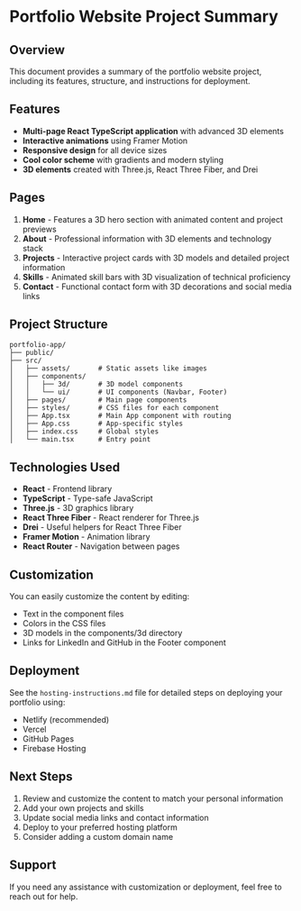# Portfolio Website Project Summary

## Overview
This document provides a summary of the portfolio website project, including its features, structure, and instructions for deployment.

## Features
- **Multi-page React TypeScript application** with advanced 3D elements
- **Interactive animations** using Framer Motion
- **Responsive design** for all device sizes
- **Cool color scheme** with gradients and modern styling
- **3D elements** created with Three.js, React Three Fiber, and Drei

## Pages
1. **Home** - Features a 3D hero section with animated content and project previews
2. **About** - Professional information with 3D elements and technology stack
3. **Projects** - Interactive project cards with 3D models and detailed project information
4. **Skills** - Animated skill bars with 3D visualization of technical proficiency
5. **Contact** - Functional contact form with 3D decorations and social media links

## Project Structure
```
portfolio-app/
├── public/
├── src/
│   ├── assets/       # Static assets like images
│   ├── components/
│   │   ├── 3d/       # 3D model components
│   │   └── ui/       # UI components (Navbar, Footer)
│   ├── pages/        # Main page components
│   ├── styles/       # CSS files for each component
│   ├── App.tsx       # Main App component with routing
│   ├── App.css       # App-specific styles
│   ├── index.css     # Global styles
│   └── main.tsx      # Entry point
```

## Technologies Used
- **React** - Frontend library
- **TypeScript** - Type-safe JavaScript
- **Three.js** - 3D graphics library
- **React Three Fiber** - React renderer for Three.js
- **Drei** - Useful helpers for React Three Fiber
- **Framer Motion** - Animation library
- **React Router** - Navigation between pages

## Customization
You can easily customize the content by editing:
- Text in the component files
- Colors in the CSS files
- 3D models in the components/3d directory
- Links for LinkedIn and GitHub in the Footer component

## Deployment
See the `hosting-instructions.md` file for detailed steps on deploying your portfolio using:
- Netlify (recommended)
- Vercel
- GitHub Pages
- Firebase Hosting

## Next Steps
1. Review and customize the content to match your personal information
2. Add your own projects and skills
3. Update social media links and contact information
4. Deploy to your preferred hosting platform
5. Consider adding a custom domain name

## Support
If you need any assistance with customization or deployment, feel free to reach out for help.
